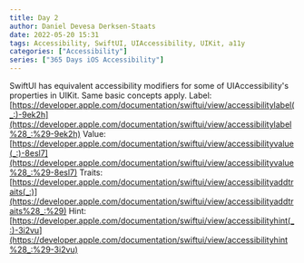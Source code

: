 ```yaml
---
title: Day 2
author: Daniel Devesa Derksen-Staats
date: 2022-05-20 15:31
tags: Accessibility, SwiftUI, UIAccessibility, UIKit, a11y
categories: ["Accessibility"]
series: ["365 Days iOS Accessibility"]
---
```


SwiftUI has equivalent accessibility modifiers for some of UIAccessibility's properties in UIKit. Same basic concepts apply. 
Label: [https://developer.apple.com/documentation/swiftui/view/accessibilitylabel(_:)-9ek2h](https://developer.apple.com/documentation/swiftui/view/accessibilitylabel%28_:%29-9ek2h)
Value: [https://developer.apple.com/documentation/swiftui/view/accessibilityvalue(_:)-8esl7](https://developer.apple.com/documentation/swiftui/view/accessibilityvalue%28_:%29-8esl7)
Traits: [https://developer.apple.com/documentation/swiftui/view/accessibilityaddtraits(_:)](https://developer.apple.com/documentation/swiftui/view/accessibilityaddtraits%28_:%29)
Hint: [https://developer.apple.com/documentation/swiftui/view/accessibilityhint(_:)-3i2vu](https://developer.apple.com/documentation/swiftui/view/accessibilityhint%28_:%29-3i2vu)